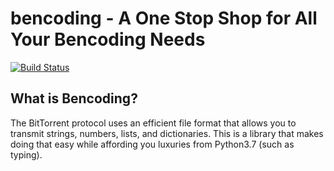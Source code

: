 # bencoding - A One Stop Shop for All Your Bencoding Needs

[![Build Status](https://travis-ci.com/ExSidius/bencoding.svg?branch=master)](https://travis-ci.com/ExSidius/bencoding)

## What is Bencoding?

The BitTorrent protocol uses an efficient file format that allows you to 
transmit strings, numbers, lists, and dictionaries. This is a library
that makes doing that easy while affording you luxuries from Python3.7
(such as typing).

